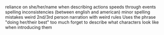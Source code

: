 reliance on she/her/name when describing actions
speeds through events
spelling inconsistencies (between english and american)
minor spelling mistakes
weird 2nd/3rd person narration with weird rules
Uses the phrase "doing her/their best" too much
forget to describe what characters look like when introducing them